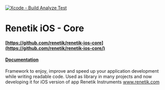 [![Xcode - Build Analyze Test](https://github.com/renetik/renetik-ios-core/workflows/Xcode%20-%20Build%20Analyze%20Test/badge.svg)](https://github.com/renetik/renetik-ios-core/actions/workflows/build_analyze_test.yml)
# Renetik iOS - Core
#### [https://github.com/renetik/renetik-ios-core](https://github.com/renetik/renetik-ios-core/)
#### [Documentation](https://renetik.github.io/renetik-ios-core/)
Framework to enjoy, improve and speed up your application development while writing readable code.
Used as library in many projects and now developing it for iOS version of app Renetik Instruments www.renetik.com
